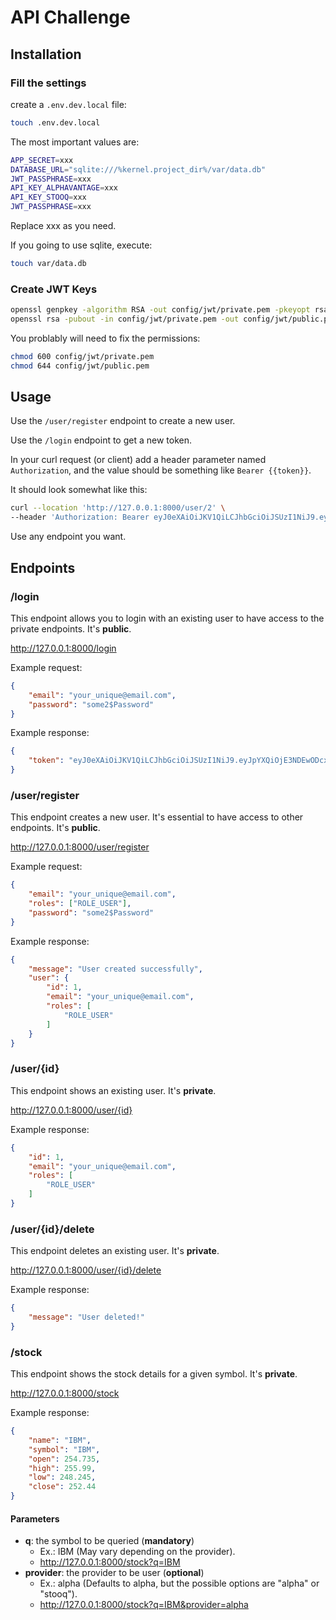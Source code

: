 # API Challenge

## Installation

### Fill the settings

create a `.env.dev.local` file:

~~~bash
touch .env.dev.local
~~~

The most important values are:

~~~bash
APP_SECRET=xxx
DATABASE_URL="sqlite:///%kernel.project_dir%/var/data.db"
JWT_PASSPHRASE=xxx
API_KEY_ALPHAVANTAGE=xxx
API_KEY_STOOQ=xxx
JWT_PASSPHRASE=xxx
~~~

Replace xxx as you need.

If you going to use sqlite, execute:

~~~bash
touch var/data.db
~~~

### Create JWT Keys

~~~bash
openssl genpkey -algorithm RSA -out config/jwt/private.pem -pkeyopt rsa_keygen_bits:4096
openssl rsa -pubout -in config/jwt/private.pem -out config/jwt/public.pem
~~~

You problably will need to fix the permissions:

~~~bash
chmod 600 config/jwt/private.pem
chmod 644 config/jwt/public.pem
~~~

## Usage

Use the `/user/register` endpoint to create a new user.

Use the `/login` endpoint to get a new token.

In your curl request (or client) add a header parameter named `Authorization`, and the value should be something like `Bearer {{token}}`.

It should look somewhat like this:

~~~bash
curl --location 'http://127.0.0.1:8000/user/2' \
--header 'Authorization: Bearer eyJ0eXAiOiJKV1QiLCJhbGciOiJSUzI1NiJ9.eyJpYXQiOjE3NDEwODcxOTEsImV4cCI6MTc0MTA5MDc5MSwicm9sZXMiOlsiUk9MRV9VU0VSIl0sInVzZXJuYW1lIjoia2lsbDAwMUBnbWFpbC5jb20ifQ.FhcMurhtJVnv4bLeXrBFrnexE-no9pg6kLvJWicd2ypadWIul3Pxf9qGtpDaXuQFqGiarVUK7QunMUxqQn7gZVtIJ4iBLUFwxrj0gV65As1dMsgx0fqa-7Hn5iqXUjNdCsVd9WBujOlnMMVCdmUS8wF79CcYIe6VjipHSpxmYPLEXtl_S5e1jbeMF7CttAvtynaJy-VCzS4hAcCoyO8VbImmcqZeMLYtLEipL0T-5NZVEx09aFKoh7e95RrosYEzsdHtQ84BqwsPtvmvgan0vWGv-73turS1IDSIhslnXSFDLPO5PO-TIBp8f9w18Fb2fghn77KWdrshdmzZNYY66mgEfdNyHugmok7MNFpmqtRXY2jsoADuD6UtjWTPfGnwLpAi9FqTqmgKY8nHew-ha_O5WIJH_7ld1szyC8eXeiuyoGud3Ji3Wc8buxRKT_anBhRkeay7c5urXv0L2an08t11zpjBw58CKFmsRoPg4urc2UpP51yXuZdgTRCRltvgVow83mm0HeRM8hrQwPPnQRlZjBrdADnY7MohQSLNLf5xQvkeboftm73oay5uPQ6UoVAFNINeT9HQBAcu4rcbKQZqSqF-7v-y23byrnNJH8EXzx_7wMUMHjpoe8Ymao9Zb6g_av2jaiDS0R5l1rvjtEfWfqK0U4jlqr2fE6hof4g'
~~~

Use any endpoint you want.

## Endpoints

### /login

This endpoint allows you to login with an existing user to have access to the private endpoints.
It's **public**.

<http://127.0.0.1:8000/login>

Example request:

~~~json
{
    "email": "your_unique@email.com",
    "password": "some2$Password"
}
~~~

Example response:

~~~json
{
    "token": "eyJ0eXAiOiJKV1QiLCJhbGciOiJSUzI1NiJ9.eyJpYXQiOjE3NDEwODcxOTEsImV4cCI6MTc0MTA5MDc5MSwicm9sZXMiOlsiUk9MRV9VU0VSIl0sInVzZXJuYW1lIjoia2lsbDAwMUBnbWFpbC5jb20ifQ.FhcMurhtJVnv4bLeXrBFrnexE-no9pg6kLvJWicd2ypadWIul3Pxf9qGtpDaXuQFqGiarVUK7QunMUxqQn7gZVtIJ4iBLUFwxrj0gV65As1dMsgx0fqa-7Hn5iqXUjNdCsVd9WBujOlnMMVCdmUS8wF79CcYIe6VjipHSpxmYPLEXtl_S5e1jbeMF7CttAvtynaJy-VCzS4hAcCoyO8VbImmcqZeMLYtLEipL0T-5NZVEx09aFKoh7e95RrosYEzsdHtQ84BqwsPtvmvgan0vWGv-73turS1IDSIhslnXSFDLPO5PO-TIBp8f9w18Fb2fghn77KWdrshdmzZNYY66mgEfdNyHugmok7MNFpmqtRXY2jsoADuD6UtjWTPfGnwLpAi9FqTqmgKY8nHew-ha_O5WIJH_7ld1szyC8eXeiuyoGud3Ji3Wc8buxRKT_anBhRkeay7c5urXv0L2an08t11zpjBw58CKFmsRoPg4urc2UpP51yXuZdgTRCRltvgVow83mm0HeRM8hrQwPPnQRlZjBrdADnY7MohQSLNLf5xQvkeboftm73oay5uPQ6UoVAFNINeT9HQBAcu4rcbKQZqSqF-7v-y23byrnNJH8EXzx_7wMUMHjpoe8Ymao9Zb6g_av2jaiDS0R5l1rvjtEfWfqK0U4jlqr2fE6hof4g"
}
~~~

### /user/register

This endpoint creates a new user.
It's essential to have access to other endpoints.
It's **public**.

<http://127.0.0.1:8000/user/register>

Example request:

~~~json
{
    "email": "your_unique@email.com",
    "roles": ["ROLE_USER"],
    "password": "some2$Password"
}
~~~

Example response:

~~~json
{
    "message": "User created successfully",
    "user": {
        "id": 1,
        "email": "your_unique@email.com",
        "roles": [
            "ROLE_USER"
        ]
    }
}
~~~

### /user/{id}

This endpoint shows an existing user.
It's **private**.

<http://127.0.0.1:8000/user/{id}>

Example response:

~~~json
{
    "id": 1,
    "email": "your_unique@email.com",
    "roles": [
        "ROLE_USER"
    ]
}
~~~

### /user/{id}/delete

This endpoint deletes an existing user.
It's **private**.

<http://127.0.0.1:8000/user/{id}/delete>

Example response:

~~~json
{
    "message": "User deleted!"
}
~~~

### /stock

This endpoint shows the stock details for a given symbol.
It's **private**.

<http://127.0.0.1:8000/stock>

Example response:

~~~json
{
    "name": "IBM",
    "symbol": "IBM",
    "open": 254.735,
    "high": 255.99,
    "low": 248.245,
    "close": 252.44
}
~~~

#### Parameters

+ **q**: the symbol to be queried (**mandatory**)
    + Ex.: IBM (May vary depending on the provider).
    + <http://127.0.0.1:8000/stock?q=IBM>
+ **provider**: the provider to be user (**optional**)
    + Ex.: alpha (Defaults to alpha, but the possible options are "alpha" or "stooq").
    + <http://127.0.0.1:8000/stock?q=IBM&provider=alpha>
